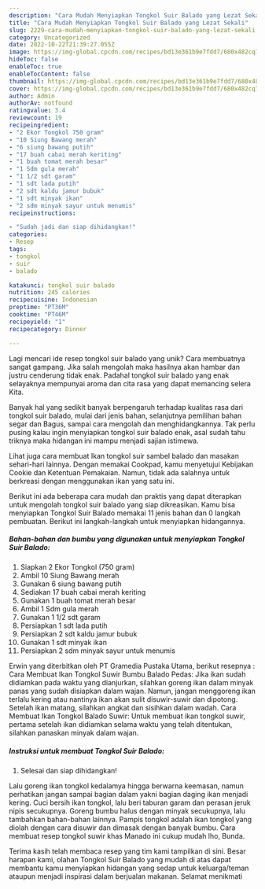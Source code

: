 ```yaml
---
description: "Cara Mudah Menyiapkan Tongkol Suir Balado yang Lezat Sekali"
title: "Cara Mudah Menyiapkan Tongkol Suir Balado yang Lezat Sekali"
slug: 2229-cara-mudah-menyiapkan-tongkol-suir-balado-yang-lezat-sekali
category: Uncategorized
date: 2022-10-22T21:39:27.055Z
image: https://img-global.cpcdn.com/recipes/bd13e361b9e7fdd7/680x482cq70/tongkol-suir-balado-foto-resep-utama.jpg
hideToc: false
enableToc: true
enableTocContent: false
thumbnail: https://img-global.cpcdn.com/recipes/bd13e361b9e7fdd7/680x482cq70/tongkol-suir-balado-foto-resep-utama.jpg
cover: https://img-global.cpcdn.com/recipes/bd13e361b9e7fdd7/680x482cq70/tongkol-suir-balado-foto-resep-utama.jpg
author: Admin
authorAv: notfound
ratingvalue: 3.4
reviewcount: 19
recipeingredient:
- "2 Ekor Tongkol 750 gram"
- "10 Siung Bawang merah"
- "6 siung bawang putih"
- "17 buah cabai merah keriting"
- "1 buah tomat merah besar"
- "1 Sdm gula merah"
- "1 1/2 sdt garam"
- "1 sdt lada putih"
- "2 sdt kaldu jamur bubuk"
- "1 sdt minyak ikan"
- "2 sdm minyak sayur untuk menumis"
recipeinstructions:

- "Sudah jadi dan siap dihidangkan!"
categories:
- Resep
tags:
- tongkol
- suir
- balado

katakunci: tongkol suir balado 
nutrition: 245 calories
recipecuisine: Indonesian
preptime: "PT36M"
cooktime: "PT46M"
recipeyield: "1"
recipecategory: Dinner

---
```





Lagi mencari ide resep tongkol suir balado yang unik? Cara membuatnya sangat gampang. Jika salah mengolah maka hasilnya akan hambar dan justru cenderung tidak enak. Padahal tongkol suir balado yang enak selayaknya mempunyai aroma dan cita rasa yang dapat memancing selera Kita.





Banyak hal yang sedikit banyak berpengaruh terhadap kualitas rasa dari tongkol suir balado, mulai dari jenis bahan, selanjutnya pemilihan bahan segar dan Bagus, sampai cara mengolah dan menghidangkannya. Tak perlu pusing kalau ingin menyiapkan tongkol suir balado enak,      asal sudah tahu triknya maka hidangan ini mampu menjadi sajian istimewa.














Lihat juga cara membuat Ikan tongkol suir sambel balado dan masakan sehari-hari lainnya. Dengan memakai Cookpad, kamu menyetujui Kebijakan Cookie dan Ketentuan Pemakaian. Namun, tidak ada salahnya untuk berkreasi dengan menggunakan ikan yang satu ini.






Berikut ini ada beberapa cara mudah dan praktis yang dapat diterapkan untuk mengolah tongkol suir balado yang siap dikreasikan. Kamu bisa menyiapkan Tongkol Suir Balado memakai 11 jenis bahan dan 0 langkah pembuatan. Berikut ini langkah-langkah untuk menyiapkan hidangannya.

<!--inarticleads1-->

##### Bahan-bahan dan bumbu yang digunakan untuk menyiapkan Tongkol Suir Balado:

1. Siapkan 2 Ekor Tongkol (750 gram)
1. Ambil 10 Siung Bawang merah
1. Gunakan 6 siung bawang putih
1. Sediakan 17 buah cabai merah keriting
1. Gunakan 1 buah tomat merah besar
1. Ambil 1 Sdm gula merah
1. Gunakan 1 1/2 sdt garam
1. Persiapkan 1 sdt lada putih
1. Persiapkan 2 sdt kaldu jamur bubuk
1. Gunakan 1 sdt minyak ikan
1. Persiapkan 2 sdm minyak sayur untuk menumis


Erwin yang diterbitkan oleh PT Gramedia Pustaka Utama, berikut resepnya : Cara Membuat Ikan Tongkol Suwir Bumbu Balado Pedas: Jika ikan sudah didiamkan pada waktu yang dianjurkan, silahkan goreng ikan dalam minyak panas yang sudah disiapkan dalam wajan. Namun, jangan menggoreng ikan terlalu kering atau nantinya ikan akan sulit disuwir-suwir dan dipotong. Setelah ikan matang, silahkan angkat dan sisihkan dalam wadah. Cara Membuat Ikan Tongkol Balado Suwir: Untuk membuat ikan tongkol suwir, pertama setelah ikan didiamkan selama waktu yang telah ditentukan, silahkan panaskan minyak dalam wajan. 

<!--inarticleads2-->

##### Instruksi untuk membuat Tongkol Suir Balado:


1. Selesai dan siap dihidangkan!

Lalu goreng ikan tongkol kedalamya hingga berwarna keemasan, namun perhatikan jangan sampai bagian dalam yakni bagian daging ikan menjadi kering. Cuci bersih ikan tongkol, lalu beri taburan garam dan perasan jeruk nipis secukupnya. Goreng bumbu halus dengan minyak secukupnya, lalu tambahkan bahan-bahan lainnya. Pampis tongkol adalah ikan tongkol yang diolah dengan cara disuwir dan dimasak dengan banyak bumbu. Cara membuat resep tongkol suwir khas Manado ini cukup mudah lho, Bunda. 

Terima kasih telah membaca resep yang tim kami tampilkan di sini. Besar harapan kami, olahan Tongkol Suir Balado yang mudah di atas dapat membantu kamu menyiapkan hidangan yang sedap untuk keluarga/teman ataupun menjadi inspirasi dalam berjualan makanan. Selamat menikmati
